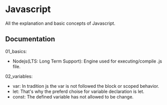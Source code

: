# Javascript

All the explanation and basic concepts of Javascript. 

## Documentation

01_basics:
- Nodejs(LTS: Long Term Support): Engine used for executing/compile .js file.

02_variables:
- var: In tradition js the var is not followed the block or scoped behavior.
- let: That's why the preferd choise for variable declaration is let.
- const: The defined variable has not allowed to be change.
